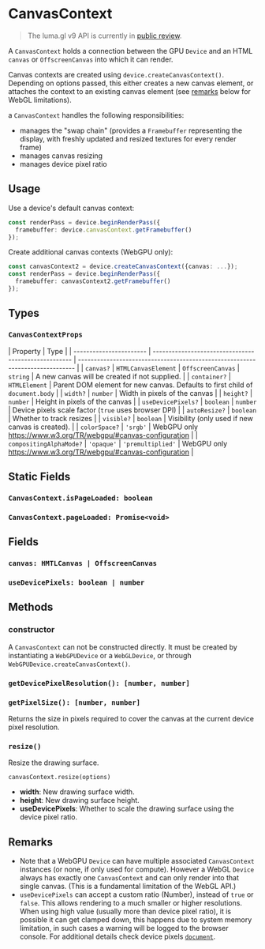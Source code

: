 # CanvasContext

> The luma.gl v9 API is currently in [public review](/docs/open-governance).

A `CanvasContext` holds a connection between the GPU `Device` and an HTML `canvas` or `OffscreenCanvas` into which it can render.

Canvas contexts are created using `device.createCanvasContext()`. Depending on options passed, this either creates a new canvas element, or attaches the context to an existing canvas element (see [remarks](#remarks) below for WebGL limitations).

a `CanvasContext` handles the following responsibilities:

- manages the "swap chain" (provides a `Framebuffer` representing the display, with freshly updated and resized textures for every render frame)
- manages canvas resizing
- manages device pixel ratio

## Usage

Use a device's default canvas context:

```typescript
const renderPass = device.beginRenderPass({
  framebuffer: device.canvasContext.getFramebuffer()
});
```

Create additional canvas contexts (WebGPU only):

```typescript
const canvasContext2 = device.createCanvasContext({canvas: ...});
const renderPass = device.beginRenderPass({
  framebuffer: canvasContext2.getFramebuffer()
});
```

## Types

### `CanvasContextProps`

| Property                | Type                                                 |
| ----------------------- | ---------------------------------------------------- | ----------------------------------------------------------------------------- |
| `canvas?`               | `HTMLCanvasElement` \| `OffscreenCanvas` \| `string` | A new canvas will be created if not supplied.                                 |
| `container?`            | `HTMLElement`                                        | Parent DOM element for new canvas. Defaults to first child of `document.body` |
| `width?`                | `number`                                             | Width in pixels of the canvas                                                 |
| `height?`               | `number`                                             | Height in pixels of the canvas                                                |
| `useDevicePixels?`      | `boolean` \| `number`                                | Device pixels scale factor (`true` uses browser DPI)                          |
| `autoResize?`           | `boolean`                                            | Whether to track resizes                                                      |
| `visible?`              | `boolean`                                            | Visibility (only used if new canvas is created).                              |
| `colorSpace?`           | `'srgb'`                                             | WebGPU only https://www.w3.org/TR/webgpu/#canvas-configuration                |
| `compositingAlphaMode?` | `'opaque'` \| `'premultiplied'`                      | WebGPU only https://www.w3.org/TR/webgpu/#canvas-configuration                |

## Static Fields

### `CanvasContext.isPageLoaded: boolean`

### `CanvasContext.pageLoaded: Promise<void>`

## Fields

### `canvas: HMTLCanvas | OffscreenCanvas`

### `useDevicePixels: boolean | number`

## Methods

### constructor

A `CanvasContext` can not be constructed directly. It must be created by instantiating a `WebGPUDevice` or a `WebGLDevice`, or through `WebGPUDevice.createCanvasContext()`.

### `getDevicePixelResolution(): [number, number]`

### `getPixelSize(): [number, number]`

Returns the size in pixels required to cover the canvas at the current device pixel resolution.

### `resize()`

Resize the drawing surface.

```
canvasContext.resize(options)
```

  - **width**: New drawing surface width.
  - **height**: New drawing surface height.
  - **useDevicePixels**: Whether to scale the drawing surface using the device pixel ratio.

## Remarks

- Note that a WebGPU `Device` can have multiple associated `CanvasContext` instances (or none, if only used for compute). However a WebGL `Device` always has exactly one `CanvasContext` and can only render into that single canvas. (This is a fundamental limitation of the WebGL API.)
- `useDevicePixels` can accept a custom ratio (Number), instead of `true` or `false`. This allows rendering to a much smaller or higher resolutions. When using high value (usually more than device pixel ratio), it is possible it can get clamped down, this happens due to system memory limitation, in such cases a warning will be logged to the browser console. For additional details check device pixels [`document`](<(/docs/api-reference/gltools/device-pixels)>).

